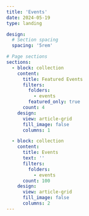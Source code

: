 ```yaml
---
title: 'Events'
date: 2024-05-19
type: landing

design:
  # Section spacing
  spacing: '5rem'

# Page sections
sections:
  - block: collection
    content:
      title: Featured Events
      filters:
        folders:
          - events
        featured_only: true
      count: 4
    design:
      view: article-grid
      fill_image: false
      columns: 1

  - block: collection
    content:
      title: Events 
      text: ''
      filters:
        folders:
          - events
      count: 100
    design:
      view: article-grid
      fill_image: false
      columns: 2
---
```

